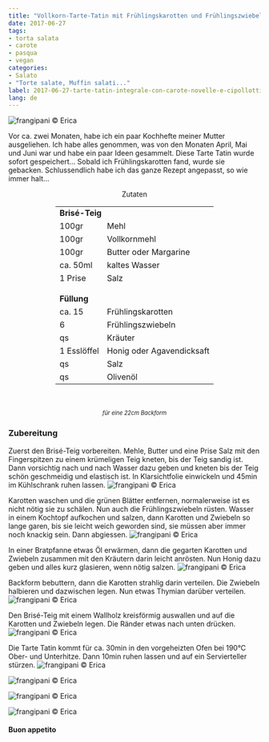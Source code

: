 ```yaml
---
title: "Vollkorn-Tarte-Tatin mit Frühlingskarotten und Frühlingszwiebeln"
date: 2017-06-27
tags:
- torta salata
- carote
- pasqua
- vegan
categories:
- Salato
- "Torte salate, Muffin salati..."
label: 2017-06-27-tarte-tatin-integrale-con-carote-novelle-e-cipollotti
lang: de 
---
```

![](../2017-06-27-tarte-tatin-integrale-con-carote-novelle-e-cipollotti/header.jpg "frangipani © Erica")

Vor ca. zwei Monaten, habe ich ein paar Kochhefte meiner Mutter ausgeliehen. Ich habe alles genommen, was von den Monaten April, Mai und Juni war und habe ein paar Ideen gesammelt. Diese Tarte Tatin wurde sofort gespeichert... Sobald ich Frühlingskarotten fand, wurde sie gebacken. Schlussendlich habe ich das ganze Rezept angepasst, so wie immer halt...

<div id="wrapper" style="text-align: center">
  <div id="yourdiv" style="display: inline-block;">
    <div class="ingredients">
      <div class="ingredients-title">Zutaten</div>
      <table>
        <tbody>
          <tr>
            <td colspan="2"><b>Brisé-Teig</b></td>
          </tr>
          <tr>
            <td>100gr</td>
            <td>Mehl</td>
          </tr>
          <tr>
            <td>100gr</td>
            <td>Vollkornmehl</td>
          </tr>
          <tr>
            <td>100gr</td>
            <td>Butter oder Margarine</td>
          </tr>
          <tr>
            <td>ca. 50ml</td>
            <td>kaltes Wasser</td>
          </tr>
          <tr>
            <td>1 Prise</td>
            <td>Salz</td>
          </tr>
          <tr style="height: 15px;"></tr>
          <tr>          
            <td colspan="2"><b>Füllung</b></td>
          </tr>
          <tr>
            <td>ca. 15</td>
            <td>Frühlingskarotten</td>
          </tr>
          <tr>
            <td>6</td>
            <td>Frühlingszwiebeln</td>
          </tr>
          <tr>
            <td>qs</td>
            <td>Kräuter</td>
          </tr>
          <tr>
            <td>1 Esslöffel</td>
            <td>Honig oder Agavendicksaft</td>
          </tr>
          <tr>
            <td>qs</td>
            <td>Salz</td>
          </tr>
          <tr>
            <td>qs</td>
            <td>Olivenöl</td>
          </tr>
        </tbody>
      </table>
      <br></br>
      <i class="pull-right" style="font-size: 80%;">für eine 22cm Backform</i>
    </div>
  </div>
</div>


<h3>
  <font color="grey">
    <i class="fa-solid fa-gears"></i>
  </font> Zubereitung
</h3>

Zuerst den Brisé-Teig vorbereiten. Mehle, Butter und eine Prise Salz mit den Fingerspitzen zu einem krümeligen Teig kneten, bis der Teig sandig ist. Dann vorsichtig nach und nach Wasser dazu geben und kneten bis der Teig schön geschmeidig und elastisch ist. In Klarsichtfolie einwickeln und 45min im Kühlschrank ruhen lassen.
![](../2017-06-27-tarte-tatin-integrale-con-carote-novelle-e-cipollotti/brise.jpg "frangipani © Erica")

Karotten waschen und die grünen Blätter entfernen, normalerweise ist es nicht nötig sie zu schälen. Nun auch die Frühlingszwiebeln rüsten. Wasser in einem Kochtopf aufkochen und salzen, dann Karotten und Zwiebeln so lange garen, bis sie leicht weich geworden sind, sie müssen aber immer noch knackig sein. Dann abgiessen.
![](../2017-06-27-tarte-tatin-integrale-con-carote-novelle-e-cipollotti/sbollentati.jpg "frangipani © Erica")

In einer Bratpfanne etwas Öl erwärmen, dann die gegarten Karotten und Zwiebeln zusammen mit den Kräutern darin leicht anrösten. Nun Honig dazu geben und alles kurz glasieren, wenn nötig salzen.
![](../2017-06-27-tarte-tatin-integrale-con-carote-novelle-e-cipollotti/padella.jpg "frangipani © Erica")

Backform bebuttern, dann die Karotten strahlig darin verteilen. Die Zwiebeln halbieren und dazwischen legen. Nun etwas Thymian darüber verteilen.
![](../2017-06-27-tarte-tatin-integrale-con-carote-novelle-e-cipollotti/teglia1.jpg "frangipani © Erica")

Den Brisé-Teig mit einem Wallholz kreisförmig auswallen und auf die Karotten und Zwiebeln legen. Die Ränder etwas nach unten drücken.
![](../2017-06-27-tarte-tatin-integrale-con-carote-novelle-e-cipollotti/teglia2.jpg "frangipani © Erica")

Die Tarte Tatin kommt für ca. 30min in den vorgeheizten Ofen bei 190°C Ober- und Unterhitze. Dann 10min ruhen lassen und auf ein Servierteller stürzen.
![](../2017-06-27-tarte-tatin-integrale-con-carote-novelle-e-cipollotti/risultato1.jpg "frangipani © Erica")

![](../2017-06-27-tarte-tatin-integrale-con-carote-novelle-e-cipollotti/risultato2.jpg "frangipani © Erica")

![](../2017-06-27-tarte-tatin-integrale-con-carote-novelle-e-cipollotti/risultato3.jpg "frangipani © Erica")

![](../2017-06-27-tarte-tatin-integrale-con-carote-novelle-e-cipollotti/risultato4.jpg "frangipani © Erica")

<h4>Buon appetito
  <font color="red">
    <i class="fa-regular fa-face-smile"></i>
  </font>
</h4>
